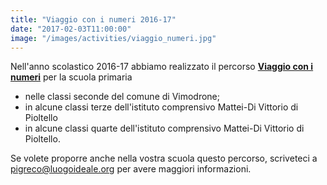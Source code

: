 ```yaml
---
title: "Viaggio con i numeri 2016-17"
date: "2017-02-03T11:00:00"
image: "/images/activities/viaggio_numeri.jpg"
---
```


Nell'anno scolastico 2016-17 abbiamo realizzato il percorso **[Viaggio con i numeri][1]** per la scuola primaria
- nelle classi seconde del comune di Vimodrone;
- in alcune classi terze dell'istituto comprensivo Mattei-Di Vittorio di Pioltello
- in alcune classi quarte dell'istituto comprensivo Mattei-Di Vittorio di Pioltello.

Se volete proporre anche nella vostra scuola questo percorso, scriveteci a [pigreco@luogoideale.org][3] per avere maggiori informazioni.

[1]: #viaggio-numeri
[2]: #matematica-e-realta
[3]: mailto:pigreco@luogoideale.org
